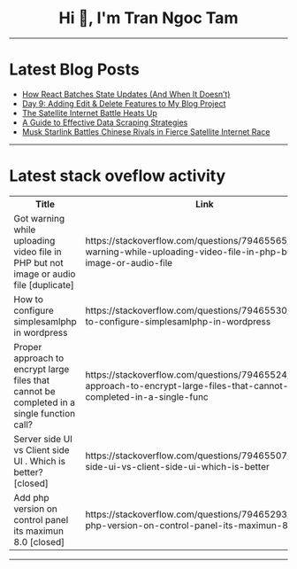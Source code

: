 <h1 align="center">Hi 👋, I'm Tran Ngoc Tam</h1>

---

# Latest Blog Posts 
<!-- BLOG-POST-LIST:START -->
- [How React Batches State Updates &lpar;And When It Doesn’t&rpar;](https://dev.to/ravali/how-react-batches-state-updates-and-when-it-doesnt-56nk)
- [Day 9: Adding Edit &amp; Delete Features to My Blog Project](https://dev.to/rishav_upadhaya/day-9-adding-edit-delete-features-to-my-blog-project-li6)
- [The Satellite Internet Battle Heats Up](https://dev.to/saad_hassan_8f937dc6fafc9/the-satellite-internet-battle-heats-up-42ld)
- [A Guide to Effective Data Scraping Strategies](https://dev.to/swiftproxy_residential/a-guide-to-effective-data-scraping-strategies-1g6k)
- [Musk Starlink Battles Chinese Rivals in Fierce Satellite Internet Race](https://dev.to/saad_hassan_8f937dc6fafc9/musk-starlink-battles-chinese-rivals-in-fierce-satellite-internet-race-3bbc)
<!-- BLOG-POST-LIST:END -->

---

# Latest stack oveflow activity
<table>
  <tr><th>Title</th><th>Link</th></tr>
  <!-- STACKOVERFLOW:START --><tr><td>Got warning while uploading video file in PHP but not image or audio file [duplicate]</td><td>https://stackoverflow.com/questions/79465565/got-warning-while-uploading-video-file-in-php-but-not-image-or-audio-file</td></tr><tr><td>How to configure simplesamlphp in wordpress</td><td>https://stackoverflow.com/questions/79465530/how-to-configure-simplesamlphp-in-wordpress</td></tr><tr><td>Proper approach to encrypt large files that cannot be completed in a single function call?</td><td>https://stackoverflow.com/questions/79465524/proper-approach-to-encrypt-large-files-that-cannot-be-completed-in-a-single-func</td></tr><tr><td>Server side UI vs Client side UI . Which is better? [closed]</td><td>https://stackoverflow.com/questions/79465507/server-side-ui-vs-client-side-ui-which-is-better</td></tr><tr><td>Add php version on control panel its maximun 8.0 [closed]</td><td>https://stackoverflow.com/questions/79465293/add-php-version-on-control-panel-its-maximun-8-0</td></tr><!-- STACKOVERFLOW:END -->
</table>

---


